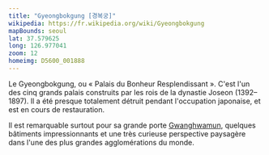 ```yaml
---
title: "Gyeongbokgung [경복궁]"
wikipedia: https://fr.wikipedia.org/wiki/Gyeongbokgung
mapBounds: seoul
lat: 37.579625
long: 126.977041
zoom: 12
homeimg: D5600_001888
---
```

Le Gyeongbokgung, ou « Palais du Bonheur Resplendissant ». C'est l'un des cinq
grands palais construits par les rois de la dynastie Joseon (1392–1897). Il a été presque totalement détruit pendant
l'occupation japonaise, et est en cours de restauration.

Il est remarquable surtout pour sa grande porte [Gwanghwamun](https://fr.wikipedia.org/wiki/Gwanghwamun), quelques
bâtiments impressionnants et une très curieuse perspective paysagère dans l'une des plus grandes agglomérations du
monde.